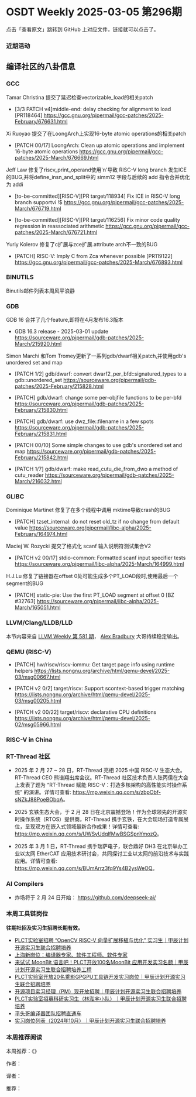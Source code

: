 # OSDT Weekly 2025-03-05 第296期

点击「查看原文」跳转到 GitHub 上对应文件，链接就可以点击了。

### 近期活动

## 编译社区的八卦信息

### GCC

Tamar Christina 提交了延迟检查vectorizable_load的相关patch
- [3/3 PATCH v4]middle-end: delay checking for alignment to load [PR118464]
  https://gcc.gnu.org/pipermail/gcc-patches/2025-February/676631.html

Xi Ruoyao 提交了在LoongArch上实现16-byte atomic operations的相关patch
- [PATCH 00/17] LoongArch: Clean up atomic operations and implement 16-byte atomic operations
  https://gcc.gnu.org/pipermail/gcc-patches/2025-March/676669.html

Jeff Law 修复了riscv_print_operand使用'n'导致 RISC-V long branch 发生ICE的BUG,并将define_insn_and_split中的
simm12 字段与后续的 add 指令合并优化为 addi
- [to-be-committed][RISC-V][PR target/118934] Fix ICE in RISC-V long branch supportvi !$
  https://gcc.gnu.org/pipermail/gcc-patches/2025-March/676719.html
  
- [to-be-committed][RISC-V][PR target/116256] Fix minor code quality regression in reassociated arithmetic
  https://gcc.gnu.org/pipermail/gcc-patches/2025-March/676721.html

Yuriy Kolerov 修复了c扩展与zce扩展.attribute arch不一致的BUG 
- [PATCH] RISC-V: Imply C from Zca whenever possible [PR119122]
  https://gcc.gnu.org/pipermail/gcc-patches/2025-March/676893.html

### BINUTILS

Binutils邮件列表本周风平浪静

### GDB

GDB 16 合并了几个feature,即将在4月发布16.3版本
- GDB 16.3 release - 2025-03-01 update
  https://sourceware.org/pipermail/gdb-patches/2025-March/215920.html

Simon Marchi 和Tom Tromey更新了一系列gdb/dwarf相关patch,并使用gdb's unordered set and map
- [PATCH 1/2] gdb/dwarf: convert dwarf2_per_bfd::signatured_types to a gdb::unordered_set
  https://sourceware.org/pipermail/gdb-patches/2025-February/215828.html

- [PATCH] gdb/dwarf: change some per-objfile functions to be per-bfd
  https://sourceware.org/pipermail/gdb-patches/2025-February/215830.html

- [PATCH] gdb/dwarf: use dwz_file::filename in a few spots
  https://sourceware.org/pipermail/gdb-patches/2025-February/215831.html

- [PATCH 00/10] Some simple changes to use gdb's unordered set and map
  https://sourceware.org/pipermail/gdb-patches/2025-February/215842.html

- [PATCH 1/7] gdb/dwarf: make read_cutu_die_from_dwo a method of cutu_reader
  https://sourceware.org/pipermail/gdb-patches/2025-March/216032.html

### GLIBC

Dominique Martinet 修复了在多个线程中调用 mktime导致crash的BUG
- [PATCH] tzset_internal: do not reset old_tz if no change from default value
  https://sourceware.org/pipermail/libc-alpha/2025-February/164974.html

Maciej W. Rozycki 提交了格式化 scanf 输入说明符测试集合V2
- [PATCH v2 00/17] stdio-common: Formatted scanf input specifier tests
  https://sourceware.org/pipermail/libc-alpha/2025-March/164999.html

H.J.Lu 修复了链接器在offset 0处可能生成多个PT_LOAD段时,使用最后一个segment的BUG
- [PATCH] static-pie: Use the first PT_LOAD segment at offset 0 [BZ #32763]
  https://sourceware.org/pipermail/libc-alpha/2025-March/165051.html

### LLVM/Clang/LLDB/LLD

本节内容来自 [LLVM Weekly 第 581 期](http://llvmweekly.org/issue/581)，
[Alex Bradbury](https://www.linkedin.com/in/alex-bradbury/) 大哥持续稳定输出。

### QEMU (RISC-V)

- [PATCH] hw/riscv/riscv-iommu: Get target page info using runtime helpers
  https://lists.nongnu.org/archive/html/qemu-devel/2025-03/msg00667.html

- [PATCH v2 0/2] target/riscv: Support scontext-based trigger matching
  https://lists.nongnu.org/archive/html/qemu-devel/2025-03/msg00205.html

- [PATCH v2 00/22] target/riscv: declarative CPU definitions
  https://lists.nongnu.org/archive/html/qemu-devel/2025-02/msg05966.html

### RISC-V in China

### RT-Thread 社区

- 2025 年 2 月 27 ~ 28 日，RT-Thread 亮相 2025 中国 RISC-V 生态大会。RT-Thread CEO 熊谱翔出席会议。RT-Thread 社区技术负责人张丙儒在大会上发表了题为 “RT-Thread 赋能 RISC-V：打造多核架构的高性能实时操作系统” 的演讲。详情可查看: <https://mp.weixin.qq.com/s/zbpObf-sNZkJ88PoeBObqA>。

- 2025 玄铁生态大会，于 2 月 28 日在北京震撼登场！作为全球领先的开源实时操作系统（RTOS）提供商，RT-Thread 携手玄铁，在大会现场打造专属展位，呈现双方在嵌入式领域最新合作成果！详情可查看: <https://mp.weixin.qq.com/s/UWSyUdqlfMwBSGSpnYmozQ>。

- 2025 年 3 月 1 日，RT-Thread 携手瑞萨电子，联合鼎好 DH3 在北京举办工业以太网 EtherCAT 应用技术研讨会，共同探讨工业以太网的前沿技术与实践应用。详情可查看: <https://mp.weixin.qq.com/s/BUmArrz3fq9Ys4B2ysWeOQ>。

### AI Compilers

- 炸场将于 2 月 24 日开始： https://github.com/deepseek-ai/

### 本周工具链岗位

**往期社招及实习生招聘长期有效。**

- [PLCT实验室招聘 “OpenCV RISC-V 向量扩展移植与优化” 实习生｜甲辰计划开源实习生联合招聘培养](https://mp.weixin.qq.com/s/NSFIlymcfe_gJBmJXK0Zng)
- [上海新岗位：编译器专家、软件工程师、软件专家](https://mp.weixin.qq.com/s/pX2R3znrPCxdsOLVg9YVXA)
- [来试试 MoonBit 语言吧！PLCT开放100名MoonBit 应用开发实习名额｜甲辰计划开源实习生联合招聘培养工程](https://mp.weixin.qq.com/s/VUwXNvYzharpK6Aou4hssw)
- [PLCT实验室开放20名乘影GPGPU工具链开发实习岗位｜甲辰计划开源实习生联合招聘培养](https://mp.weixin.qq.com/s/DalDbZYiP2IFALvB2Wwb6w)
- [开源项目实习经理（PM）现开放招聘｜甲辰计划开源实习生联合招聘培养](https://mp.weixin.qq.com/s/9uIxvaMOVjsbcGjHbidvgg)
- [PLCT实验室招募科研实习生（林泓宇小队）｜甲辰计划开源实习生联合招聘培养](https://mp.weixin.qq.com/s/8XtWlfBF9RxUoUCHskQpPw)
- [平头哥编译器团队招聘直通车](https://mp.weixin.qq.com/s/fRFWolihmi05hTuBvI8u2g)
- [实习岗位列表（2024年10月）｜甲辰计划开源实习生联合招聘培养](https://mp.weixin.qq.com/s/UCcsvhw6Kxw3EQOd0JVlUg)

### 本周推荐阅读

本周推荐：《》

作者：

译者：

推荐：
